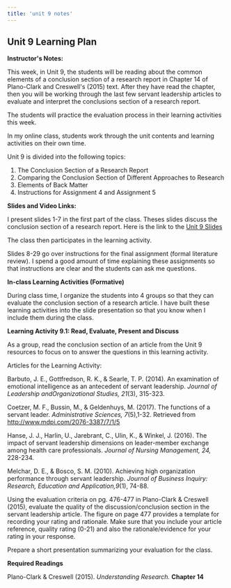 ```yaml
---
title: 'unit 9 notes'
---
```

## Unit 9 Learning Plan

**Instructor's Notes:**

This week, in Unit 9, the students will be reading about the common elements of a conclusion section of a research report in Chapter 14 of Plano-Clark and Creswell's (2015) text. After they have read the chapter, then you will be working through the last few servant leadership articles to evaluate and interpret the conclusions section of a research report.

The students will practice the evaluation process in their learning activities this week.

In my online class, students work through the unit contents and learning activities on their own time.

Unit 9 is divided into the following topics:

1. The Conclusion Section of a Research Report
2. Comparing  the Conclusion Section of Different Approaches to Research
3. Elements of Back Matter
4. Instructions for Assignment 4 and Assignment 5

**Slides and Video Links:**

I present slides 1-7 in the first part of the class. Theses slides discuss the conclusion section of a research report. Here is the link to the [Unit 9 Slides](https://drive.google.com/file/d/1t6BBqoxkyAUI86D-hPb_Pl90CCUhjVpN/view?usp=sharing)

The class then participates in the learning activity.

Slides 8-29 go over instructions for the final assignment (formal literature review). I spend a good amount of time explaining these assignments so that instructions are clear and the students can ask me questions.

**In-class Learning Activities (Formative)**

During class time, I organize the students into 4 groups so that they can evaluate the conclusion section of a research article. I have built these learning activities into the slide presentation so that you know when I include them during the class.

**Learning Activity 9.1: Read, Evaluate, Present and Discuss**

As a group, read the conclusion section of an article from the Unit 9 resources to focus on to answer the questions in this learning activity.

Articles for the Learning Activity:

Barbuto, J. E., Gottfredson, R. K., & Searle, T. P. (2014). An examination of emotional intelligence as an antecedent of servant leadership. *Journal of Leadership andOrganizational Studies, 21*(3), 315-323.

Coetzer, M. F., Bussin, M., & Geldenhuys, M. (2017). The functions of a servant leader. *Administrative Sciences, 7*(5),1-32. Retrieved from http://www.mdpi.com/2076-3387/7/1/5

Hanse, J. J., Harlin, U., Jarebrant, C., Ulin, K., & Winkel, J. (2016). The impact of servant leadership dimensions on leader-member exchange among health care professionals. *Journal of Nursing Management, 24,* 228-234.

Melchar, D. E., & Bosco, S. M. (2010). Achieving high organization performance through servant leadership. *Journal of Business Inquiry: Research, Education and Application,9*(1), 74-88.

Using the evaluation criteria on pg. 476-477 in Plano-Clark & Creswell (2015), evaluate the quality of the discussion/conclusion section in the servant leadership article. The figure on page 477 provides a template for recording your rating and rationale. Make sure that you include your article reference, quality rating (0-21) and also the rationale/evidence for your rating in your response.

Prepare a short presentation summarizing your evaluation for the class.

**Required Readings**

Plano-Clark & Creswell (2015). *Understanding Research.* **Chapter 14**

###
